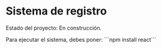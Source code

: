 <h1> Sistema de registro</h1>

Estado del proyecto: En construcción. 

Para ejecutar el sistema, debes poner: 
´´´npm install react´´´
